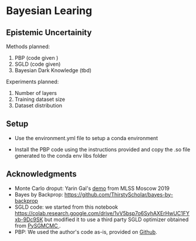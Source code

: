 # Bayesian Learing

## Epistemic Uncertainity

Methods planned:
1. PBP (code given )
2. SGLD (code given)
3. Bayesian Dark Knowledge (tbd)

Experiments planned:
1. Number of layers
2. Training dataset size
3. Dataset distribution

## Setup
* Use the environment.yml file to setup a conda environment

* Install the PBP code using the instructions provided and copy the .so file generated to the conda env libs folder



## Acknowledgments

- Monte Carlo droput: Yarin Gal's [demo](https://colab.research.google.com/drive/1zcOYplMmun83cL59G1VA4G8HuJAU_neF) from MLSS Moscow 2019
- Bayes by Backprop: https://github.com/ThirstyScholar/bayes-by-backprop
- SGLD code: we started from this notebook https://colab.research.google.com/drive/1vV5bsp7o6SyhAXErHwUC1FYxb-9Dc9SK but modified it to use a third party SGLD optimizer obtained from [PySGMCMC ](https://pysgmcmc.readthedocs.io/en/pytorch/index.html).
- PBP: We used the author's code as-is, provided on [Github](https://github.com/HIPS/Probabilistic-Backpropagation).
